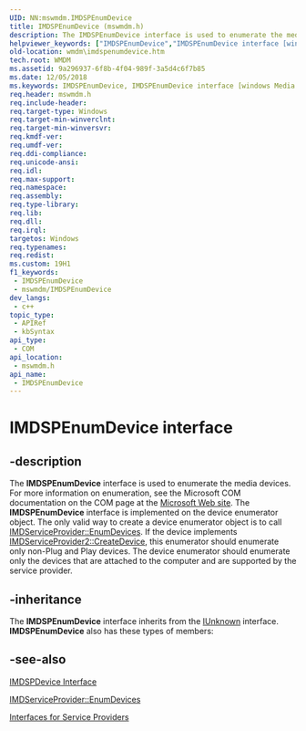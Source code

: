 ```yaml
---
UID: NN:mswmdm.IMDSPEnumDevice
title: IMDSPEnumDevice (mswmdm.h)
description: The IMDSPEnumDevice interface is used to enumerate the media devices.
helpviewer_keywords: ["IMDSPEnumDevice","IMDSPEnumDevice interface [windows Media Device Manager]","IMDSPEnumDevice interface [windows Media Device Manager]","described","IMDSPEnumDeviceInterface","mswmdm/IMDSPEnumDevice","wmdm.imdspenumdevice"]
old-location: wmdm\imdspenumdevice.htm
tech.root: WMDM
ms.assetid: 9a296937-6f8b-4f04-989f-3a5d4c6f7b85
ms.date: 12/05/2018
ms.keywords: IMDSPEnumDevice, IMDSPEnumDevice interface [windows Media Device Manager], IMDSPEnumDevice interface [windows Media Device Manager],described, IMDSPEnumDeviceInterface, mswmdm/IMDSPEnumDevice, wmdm.imdspenumdevice
req.header: mswmdm.h
req.include-header: 
req.target-type: Windows
req.target-min-winverclnt: 
req.target-min-winversvr: 
req.kmdf-ver: 
req.umdf-ver: 
req.ddi-compliance: 
req.unicode-ansi: 
req.idl: 
req.max-support: 
req.namespace: 
req.assembly: 
req.type-library: 
req.lib: 
req.dll: 
req.irql: 
targetos: Windows
req.typenames: 
req.redist: 
ms.custom: 19H1
f1_keywords:
 - IMDSPEnumDevice
 - mswmdm/IMDSPEnumDevice
dev_langs:
 - c++
topic_type:
 - APIRef
 - kbSyntax
api_type:
 - COM
api_location:
 - mswmdm.h
api_name:
 - IMDSPEnumDevice
---
```


# IMDSPEnumDevice interface


## -description

The <b>IMDSPEnumDevice</b> interface is used to enumerate the media devices. For more information on enumeration, see the Microsoft COM documentation on the COM page at the <a href="/windows/win32/com/the-component-object-model">Microsoft Web site</a>. The <b>IMDSPEnumDevice</b> interface is implemented on the device enumerator object. The only valid way to create a device enumerator object is to call <a href="/windows/desktop/api/mswmdm/nf-mswmdm-imdserviceprovider-enumdevices">IMDServiceProvider::EnumDevices</a>. If the device implements <a href="/windows/desktop/api/mswmdm/nf-mswmdm-imdserviceprovider2-createdevice">IMDServiceProvider2::CreateDevice</a>, this enumerator should enumerate only non-Plug and Play devices. The device enumerator should enumerate only the devices that are attached to the computer and are supported by the service provider.

## -inheritance

The <b>IMDSPEnumDevice</b> interface inherits from the <a href="/windows/desktop/api/unknwn/nn-unknwn-iunknown">IUnknown</a> interface. <b>IMDSPEnumDevice</b> also has these types of members:

## -see-also

<a href="/windows/desktop/api/mswmdm/nn-mswmdm-imdspdevice">IMDSPDevice Interface</a>



<a href="/windows/desktop/api/mswmdm/nf-mswmdm-imdserviceprovider-enumdevices">IMDServiceProvider::EnumDevices</a>



<a href="/windows/desktop/WMDM/interfaces-for-service-providers">Interfaces for Service Providers</a>
